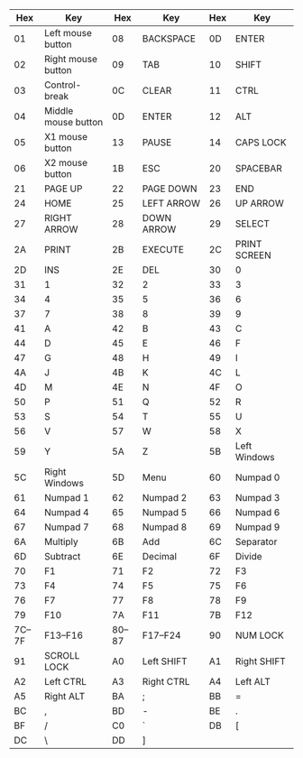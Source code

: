 | Hex   | Key                 | Hex   | Key        | Hex | Key          |
| ----- | ------------------- | ----- | ---------- | --- | ------------ |
| 01    | Left mouse button   | 08    | BACKSPACE  | 0D  | ENTER        |
| 02    | Right mouse button  | 09    | TAB        | 10  | SHIFT        |
| 03    | Control-break       | 0C    | CLEAR      | 11  | CTRL         |
| 04    | Middle mouse button | 0D    | ENTER      | 12  | ALT          |
| 05    | X1 mouse button     | 13    | PAUSE      | 14  | CAPS LOCK    |
| 06    | X2 mouse button     | 1B    | ESC        | 20  | SPACEBAR     |
| 21    | PAGE UP             | 22    | PAGE DOWN  | 23  | END          |
| 24    | HOME                | 25    | LEFT ARROW | 26  | UP ARROW     |
| 27    | RIGHT ARROW         | 28    | DOWN ARROW | 29  | SELECT       |
| 2A    | PRINT               | 2B    | EXECUTE    | 2C  | PRINT SCREEN |
| 2D    | INS                 | 2E    | DEL        | 30  | 0            |
| 31    | 1                   | 32    | 2          | 33  | 3            |
| 34    | 4                   | 35    | 5          | 36  | 6            |
| 37    | 7                   | 38    | 8          | 39  | 9            |
| 41    | A                   | 42    | B          | 43  | C            |
| 44    | D                   | 45    | E          | 46  | F            |
| 47    | G                   | 48    | H          | 49  | I            |
| 4A    | J                   | 4B    | K          | 4C  | L            |
| 4D    | M                   | 4E    | N          | 4F  | O            |
| 50    | P                   | 51    | Q          | 52  | R            |
| 53    | S                   | 54    | T          | 55  | U            |
| 56    | V                   | 57    | W          | 58  | X            |
| 59    | Y                   | 5A    | Z          | 5B  | Left Windows |
| 5C    | Right Windows       | 5D    | Menu       | 60  | Numpad 0     |
| 61    | Numpad 1            | 62    | Numpad 2   | 63  | Numpad 3     |
| 64    | Numpad 4            | 65    | Numpad 5   | 66  | Numpad 6     |
| 67    | Numpad 7            | 68    | Numpad 8   | 69  | Numpad 9     |
| 6A    | Multiply            | 6B    | Add        | 6C  | Separator    |
| 6D    | Subtract            | 6E    | Decimal    | 6F  | Divide       |
| 70    | F1                  | 71    | F2         | 72  | F3           |
| 73    | F4                  | 74    | F5         | 75  | F6           |
| 76    | F7                  | 77    | F8         | 78  | F9           |
| 79    | F10                 | 7A    | F11        | 7B  | F12          |
| 7C–7F | F13–F16             | 80–87 | F17–F24    | 90  | NUM LOCK     |
| 91    | SCROLL LOCK         | A0    | Left SHIFT | A1  | Right SHIFT  |
| A2    | Left CTRL           | A3    | Right CTRL | A4  | Left ALT     |
| A5    | Right ALT           | BA    | ;          | BB  | =            |
| BC    | ,                   | BD    | -          | BE  | .            |
| BF    | /                   | C0    | \`         | DB  | \[           |
| DC    | \\                  | DD    | ]          |     |              |

